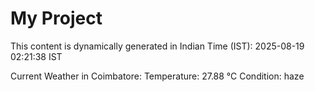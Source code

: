 # My Project

This content is dynamically generated in Indian Time (IST): 2025-08-19 02:21:38 IST


Current Weather in Coimbatore:
Temperature: 27.88 °C
Condition: haze
